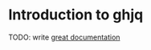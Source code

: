 # Introduction to ghjq

TODO: write [great documentation](http://jacobian.org/writing/what-to-write/)
